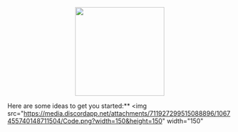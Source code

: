 <p align="center"><a href="https://www.qandqcoding.de/" target="_blank"><img src="https://www.qandqcoding.de/images/logo-default-200x34.png" width="200"></a></p>



Here are some ideas to get you started:**
<img src="https://media.discordapp.net/attachments/711927299515088896/1067455740148711504/Code.png?width=150&height=150" width="150"
